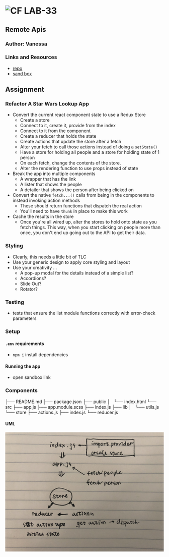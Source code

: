 ![CF](http://i.imgur.com/7v5ASc8.png) LAB-33
=================================================

## Remote Apis

### Author: Vanessa

### Links and Resources
* [repo](https://github.com/Wei9023/lab-33)
* [sand box](https://codesandbox.io/s/github/Wei9023/lab-33/tree/master/)

## Assignment
### Refactor A Star Wars Lookup App
* Convert the current react component state to use a Redux Store
  * Create a store
  * Connect to it, create it, provide from the index
  * Connect to it from the component
  * Create a reducer that holds the state
  * Create actions that update the store after a fetch
  * Alter your fetch to call those actions instead of doing a `setState()`
  * Have a store for holding all people and a store for holding state of 1 person
  * On each fetch, change the contents of the store.
  * Alter the rendering function to use props instead of state
* Break the app into multiple components
  * A wrapper that has the link
  * A lister that shows the people
  * A detailer that shows the person after being clicked on
* Convert the native `fetch...()` calls from being in the components to instead invoking action methods
  * These should return functions that dispatch the real action
  * You'll need to have `thunk` in place to make this work
* Cache the results in the store
  * Once you're all wired up, alter the stores to hold onto state as you fetch things. This way, when you start clicking on people more than once, you don't end up going out to the API to get their data.

### Styling
* Clearly, this needs a little bit of TLC
* Use your generic design to apply core styling and layout
* Use your creativity ...
  * A pop-up modal for the details instead of a simple list?
  * Accordions?
  * Slide Out?
  * Rotator?

### Testing
* tests that ensure the list module functions correctly with error-check parameters

### Setup
#### `.env` requirements
* `npm i` install dependencies

#### Running the app
* open sandbox link

### Components
├── README.md
├── package.json
├── public
│   └── index.html
└── src
    ├── app.js
    ├── app.module.scss
    ├── index.js
    ├── lib
    │   └── utils.js
    └── store
        ├── actions.js
        ├── index.js
        └── reducer.js



#### UML
![Data flow](./uml.jpg)
